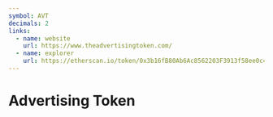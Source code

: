 ```yaml
---
symbol: AVT
decimals: 2
links:
  - name: website
    url: https://www.theadvertisingtoken.com/
  - name: explorer
    url: https://etherscan.io/token/0x3b16fB80Ab6Ac8562203F3913f58ee0c4DFc08B8
---
```


# Advertising Token
